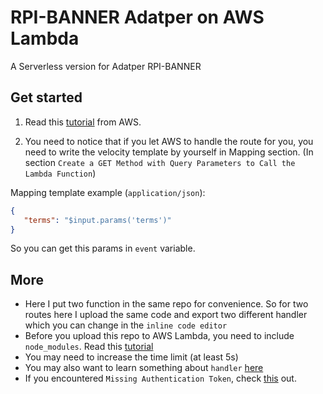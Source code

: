 # RPI-BANNER Adatper on AWS Lambda

A Serverless version for Adatper RPI-BANNER

## Get started 

1. Read this [tutorial](https://docs.aws.amazon.com/apigateway/latest/developerguide/integrating-api-with-aws-services-lambda.html#api-as-lambda-proxy-expose-get-method-with-path-parameters-to-call-lambda-function) from AWS.

2. You need to notice that if you let AWS to handle the route for you, you need to write the velocity template by yourself in Mapping section. (In section `Create a GET Method with Query Parameters to Call the Lambda Function`)

Mapping template example (`application/json`): 

```json
{
   "terms": "$input.params('terms')"
}
```

So you can get this params in `event` variable.

## More

- Here I put two function in the same repo for convenience. So for two routes here I upload the same code and export two different handler which you can change in the `inline code editor`
- Before you upload this repo to AWS Lambda, you need to include `node_modules`. Read this [tutorial](https://docs.aws.amazon.com/lambda/latest/dg/nodejs-create-deployment-pkg.html)
- You may need to increase the time limit (at least 5s)
- You may also want to learn something about `handler` [here](https://docs.aws.amazon.com/lambda/latest/dg/nodejs-prog-model-handler.html)
- If you encountered `Missing Authentication Token`, check [this](http://www.awslessons.com/2017/aws-api-gateway-missing-authentication-token/) out.
